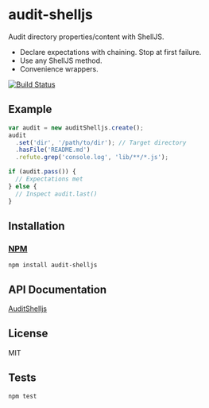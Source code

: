 # audit-shelljs

Audit directory properties/content with ShellJS.

* Declare expectations with chaining. Stop at first failure.
* Use any ShellJS method.
* Convenience wrappers.

[![Build Status](https://travis-ci.org/codeactual/audit-shelljs.png)](https://travis-ci.org/codeactual/audit-shelljs)

## Example

```js
var audit = new auditShelljs.create();
audit
  .set('dir', '/path/to/dir'); // Target directory
  .hasFile('README.md')
  .refute.grep('console.log', 'lib/**/*.js');

if (audit.pass()) {
  // Expectations met
} else {
  // Inspect audit.last()
}
```

## Installation

### [NPM](https://npmjs.org/package/audit-shelljs)

    npm install audit-shelljs

## API Documentation

[AuditShelljs](docs/AuditShelljs.md)

## License

  MIT

## Tests

    npm test
